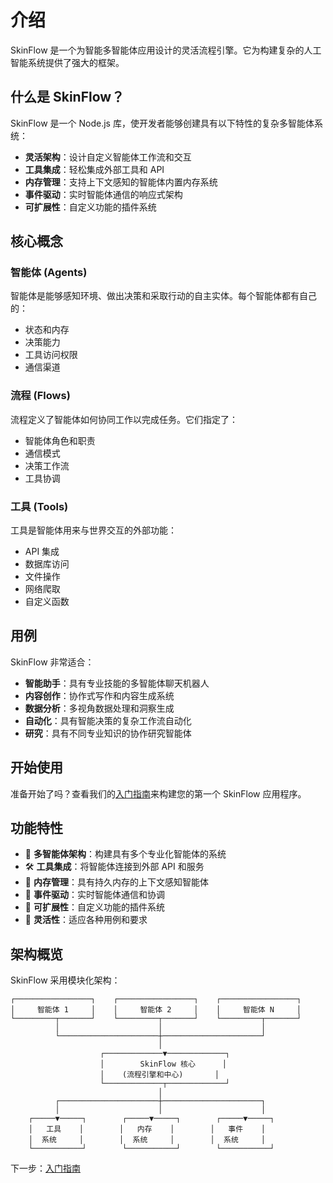 # 介绍

SkinFlow 是一个为智能多智能体应用设计的灵活流程引擎。它为构建复杂的人工智能系统提供了强大的框架。

## 什么是 SkinFlow？

SkinFlow 是一个 Node.js 库，使开发者能够创建具有以下特性的复杂多智能体系统：

- **灵活架构**：设计自定义智能体工作流和交互
- **工具集成**：轻松集成外部工具和 API
- **内存管理**：支持上下文感知的智能体内置内存系统
- **事件驱动**：实时智能体通信的响应式架构
- **可扩展性**：自定义功能的插件系统

## 核心概念

### 智能体 (Agents)
智能体是能够感知环境、做出决策和采取行动的自主实体。每个智能体都有自己的：

- 状态和内存
- 决策能力
- 工具访问权限
- 通信渠道

### 流程 (Flows)
流程定义了智能体如何协同工作以完成任务。它们指定了：

- 智能体角色和职责
- 通信模式
- 决策工作流
- 工具协调

### 工具 (Tools)
工具是智能体用来与世界交互的外部功能：

- API 集成
- 数据库访问
- 文件操作
- 网络爬取
- 自定义函数

## 用例

SkinFlow 非常适合：

- **智能助手**：具有专业技能的多智能体聊天机器人
- **内容创作**：协作式写作和内容生成系统
- **数据分析**：多视角数据处理和洞察生成
- **自动化**：具有智能决策的复杂工作流自动化
- **研究**：具有不同专业知识的协作研究智能体

## 开始使用

准备开始了吗？查看我们的[入门指南](./getting-started.md)来构建您的第一个 SkinFlow 应用程序。

## 功能特性

- 🤖 **多智能体架构**：构建具有多个专业化智能体的系统
- 🛠️ **工具集成**：将智能体连接到外部 API 和服务
- 💾 **内存管理**：具有持久内存的上下文感知智能体
- 🔄 **事件驱动**：实时智能体通信和协调
- 🔌 **可扩展性**：自定义功能的插件系统
- 🎯 **灵活性**：适应各种用例和要求

## 架构概览

SkinFlow 采用模块化架构：

```
┌─────────────────┐    ┌─────────────────┐    ┌─────────────────┐
│     智能体 1     │    │     智能体 2     │    │     智能体 N     │
└─────────┬───────┘    └─────────┬───────┘    └─────────┬───────┘
          │                      │                      │
          └──────────────────────┼──────────────────────┘
                                 │
                    ┌─────────────▼─────────────┐
                    │        SkinFlow 核心      │
                    │    (流程引擎和中心)       │
                    └─────────────┬─────────────┘
                                 │
          ┌──────────────────────┼──────────────────────┐
          │                      │                      │
    ┌─────▼─────┐        ┌─────▼─────┐        ┌─────▼─────┐
    │   工具    │        │   内存    │        │   事件    │
    │  系统     │        │  系统     │        │  系统     │
    └───────────┘        └───────────┘        └───────────┘
```

下一步：[入门指南](./getting-started.md)